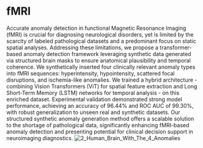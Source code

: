 # fMRI
Accurate anomaly detection in functional Magnetic Resonance Imaging (fMRI) is crucial for diagnosing neurological disorders, yet is limited by the scarcity of labeled pathological datasets and a predominant focus on static spatial analyses. Addressing these limitations, we propose a transformer-based anomaly detection framework leveraging synthetic data generated via structured brain masks to ensure anatomical plausibility and temporal coherence. We synthetically inserted four clinically relevant anomaly types into fMRI sequences: hyperintensity, hypointensity, scattered focal disruptions, and ischemia-like anomalies. We trained a hybrid architecture - combining Vision Transformers (ViT) for spatial feature extraction and Long Short-Term Memory (LSTM) networks for temporal analysis - on this enriched dataset. Experimental validation demonstrated strong model performance, achieving an accuracy of 96.44\% and ROC AUC of 99.30\%, with robust generalization to unseen real and synthetic datasets. Our structured synthetic anomaly generation method offers a scalable solution to the shortage of pathological data, significantly enhancing fMRI-based anomaly detection and presenting potential for clinical decision support in neuroimaging diagnostics. 
![2_Human_Brain_With_The_4_Anomalies](https://github.com/user-attachments/assets/a196d96e-6b6f-4c59-9f61-b283cd5652f3)
